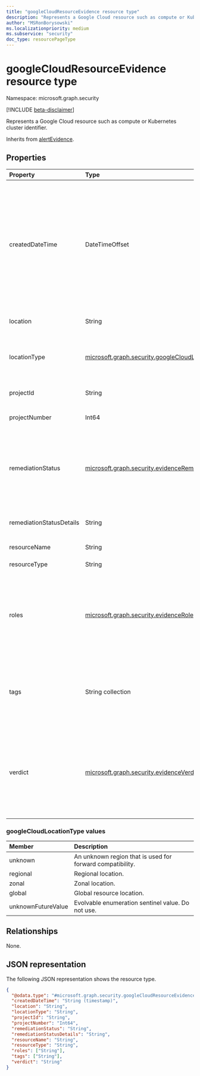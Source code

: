 ```yaml
---
title: "googleCloudResourceEvidence resource type"
description: "Represents a Google Cloud resource such as compute or Kubernetes cluster identifier."
author: "MSRonBorysowski"
ms.localizationpriority: medium
ms.subservice: "security"
doc_type: resourcePageType
---
```


# googleCloudResourceEvidence resource type

Namespace: microsoft.graph.security

[!INCLUDE [beta-disclaimer](../../includes/beta-disclaimer.md)]

Represents a Google Cloud resource such as compute or Kubernetes cluster identifier.

Inherits from [alertEvidence](../resources/security-alertevidence.md).

## Properties

|Property|Type|Description|
|:---|:---|:---|
|createdDateTime|DateTimeOffset|The date and time when the evidence was created and added to the alert. The Timestamp type represents date and time information using ISO 8601 format and is always in UTC time. For example, midnight UTC on Jan 1, 2014 is `2014-01-01T00:00:00Z`. Inherited from [alertEvidence](../resources/security-alertevidence.md). |
|location|String|The zone or region where the resource is located.|
|locationType|[microsoft.graph.security.googleCloudLocationType](#googlecloudlocationtype-values)|The type of location. Possible values are: `unknown`, `regional`, `zonal`, `global`, `unknownFutureValue`.|
|projectId|String|The Google project ID as defined by the user.|
|projectNumber|Int64|The project number assigned by Google.|
|remediationStatus|[microsoft.graph.security.evidenceRemediationStatus](../resources/security-alertevidence.md#evidenceremediationstatus-values)|Status of the remediation action taken. The possible values are: `none`, `remediated`, `prevented`, `blocked`, `notFound`, `unknownFutureValue`. Inherited from [alertEvidence](../resources/security-alertevidence.md).|
|remediationStatusDetails|String|Details about the remediation status. Inherited from [alertEvidence](../resources/security-alertevidence.md).|
|resourceName|String|The name of the resource.|
|resourceType|String|The type of the resource.|
|roles|[microsoft.graph.security.evidenceRole](../resources/security-alertevidence.md#evidencerole-values) collection|One or more roles that an evidence entity represents in an alert. For example, an IP address that is associated with an attacker has the evidence role `Attacker`. Inherited from [alertEvidence](../resources/security-alertevidence.md).|
|tags|String collection|Array of custom tags associated with an evidence instance. For example, to denote a group of devices or high value assets. Inherited from [alertEvidence](../resources/security-alertevidence.md).|
|verdict|[microsoft.graph.security.evidenceVerdict](../resources/security-alertevidence.md#evidenceverdict-values)|The decision reached by automated investigation. The possible values are: `unknown`, `suspicious`, `malicious`, `noThreatsFound`, `unknownFutureValue`. Inherited from [alertEvidence](../resources/security-alertevidence.md).|

### googleCloudLocationType values

| Member                     | Description                                       |
| :--------------------------| :------------------------------------------------ |
| unknown                    | An unknown region that is used for forward compatibility. |
| regional                   | Regional location. |
| zonal                      | Zonal location. |
| global                     | Global resource location. |
| unknownFutureValue         | Evolvable enumeration sentinel value. Do not use.  |

## Relationships

None.

## JSON representation

The following JSON representation shows the resource type.
<!-- {
  "blockType": "resource",
  "@odata.type": "microsoft.graph.security.googleCloudResourceEvidence"
}
-->
``` json
{
  "@odata.type": "#microsoft.graph.security.googleCloudResourceEvidence",
  "createdDateTime": "String (timestamp)",
  "location": "String",
  "locationType": "String",
  "projectId": "String",
  "projectNumber": "Int64",
  "remediationStatus": "String",
  "remediationStatusDetails": "String",
  "resourceName": "String",
  "resourceType": "String",
  "roles": ["String"],
  "tags": ["String"],
  "verdict": "String"
}
```
